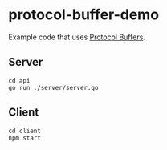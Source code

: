# protocol-buffer-demo

Example code that uses [Protocol Buffers](https://deveopers.google.com/protocol-buffers).

## Server

```
cd api
go run ./server/server.go
```

## Client

```
cd client
npm start
```
